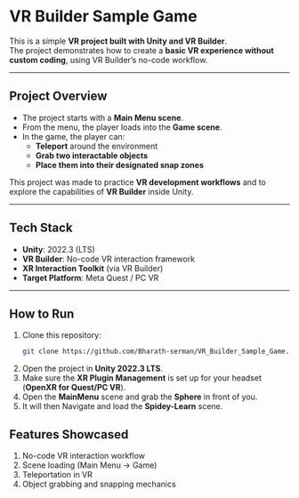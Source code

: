 # VR Builder Sample Game

This is a simple **VR project built with Unity and VR Builder**.  
The project demonstrates how to create a **basic VR experience without custom coding**, using VR Builder’s no-code workflow.

---

## Project Overview
- The project starts with a **Main Menu scene**.  
- From the menu, the player loads into the **Game scene**.  
- In the game, the player can:
  - **Teleport** around the environment  
  - **Grab two interactable objects**  
  - **Place them into their designated snap zones**  

This project was made to practice **VR development workflows** and to explore the capabilities of **VR Builder** inside Unity.

---

## Tech Stack
- **Unity**: 2022.3 (LTS)  
- **VR Builder**: No-code VR interaction framework  
- **XR Interaction Toolkit** (via VR Builder)  
- **Target Platform**: Meta Quest / PC VR  

---

## How to Run
1. Clone this repository:
   ```bash
   git clone https://github.com/Bharath-serman/VR_Builder_Sample_Game.git

2. Open the project in **Unity 2022.3 LTS**.  
3. Make sure the **XR Plugin Management** is set up for your headset (**OpenXR for Quest/PC VR**).  
4. Open the **MainMenu** scene and grab the **Sphere** in front of you.  
5. It will then Navigate and load the **Spidey-Learn** scene.

## Features Showcased

1. No-code VR interaction workflow
2. Scene loading (Main Menu → Game)
3. Teleportation in VR
4. Object grabbing and snapping mechanics
